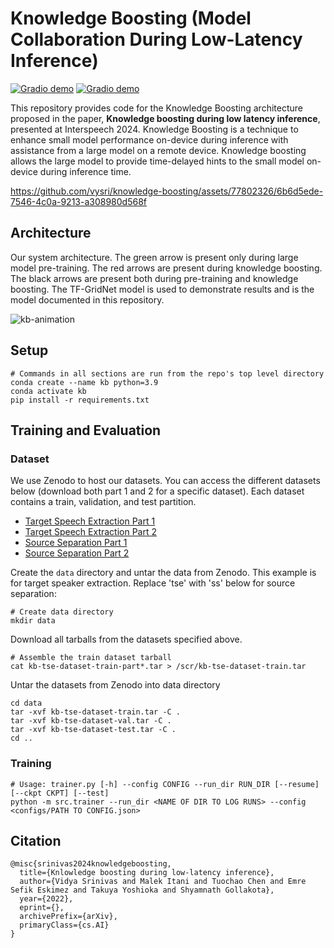 # Knowledge Boosting (Model Collaboration During Low-Latency Inference)

[![Gradio demo](https://img.shields.io/badge/arxiv-abs-green)](https://arxiv.org/abs/2211.02250) [![Gradio demo](https://img.shields.io/badge/Interspeech%202024-pdf-blue)](https://arxiv.org/pdf/2211.02250)

This repository provides code for the Knowledge Boosting architecture proposed in the paper, __Knowledge boosting during low latency inference__, presented at Interspeech 2024. 
Knowledge Boosting is a technique to enhance small model performance on-device during inference with assistance from a large model on a remote device. 
Knowledge boosting allows the large model to provide time-delayed hints to the small model on-device during inference time.

https://github.com/vysri/knowledge-boosting/assets/77802326/6b6d5ede-7546-4c0a-9213-a308980d568f

## Architecture
Our system architecture. The green arrow is present only during large model pre-training.  The red arrows are present  during knowledge boosting.  The black arrows are present both during pre-training and knowledge boosting.
The TF-GridNet model is used to demonstrate results and is the model documented in this repository.

![kb-animation](https://github.com/vysri/knowledge-boosting/assets/77802326/37660ddb-fc5d-470c-924e-7467e8accd27)

## Setup
    # Commands in all sections are run from the repo's top level directory
    conda create --name kb python=3.9
    conda activate kb
    pip install -r requirements.txt

## Training and Evaluation

### Dataset

We use Zenodo to host our datasets. You can access the different datasets below (download both part 1 and 2 for a specific dataset). Each dataset contains a train, validation, and test partition.
* [Target Speech Extraction Part 1](https://zenodo.org/records/12575452)
* [Target Speech Extraction Part 2](https://zenodo.org/records/12629275)
* [Source Separation Part 1](https://zenodo.org/records/12629604)
* [Source Separation Part 2](https://zenodo.org/records/12629652)

Create the `data` directory and untar the data from Zenodo. This example is for target speaker extraction. Replace 'tse' with 'ss' below for source separation:

    # Create data directory
    mkdir data
        
Download all tarballs from the datasets specified above.
        
    # Assemble the train dataset tarball
    cat kb-tse-dataset-train-part*.tar > /scr/kb-tse-dataset-train.tar
        
Untar the datasets from Zenodo into data directory
        
    cd data
    tar -xvf kb-tse-dataset-train.tar -C .
    tar -xvf kb-tse-dataset-val.tar -C .
    tar -xvf kb-tse-dataset-test.tar -C .
    cd ..

### Training

    # Usage: trainer.py [-h] --config CONFIG --run_dir RUN_DIR [--resume] [--ckpt CKPT] [--test]
    python -m src.trainer --run_dir <NAME OF DIR TO LOG RUNS> --config <configs/PATH TO CONFIG.json>

## Citation

    @misc{srinivas2024knowledgeboosting,
      title={Knlowledge boosting during low-latency inference}, 
      author={Vidya Srinivas and Malek Itani and Tuochao Chen and Emre Sefik Eskimez and Takuya Yoshioka and Shyamnath Gollakota},
      year={2022},
      eprint={},
      archivePrefix={arXiv},
      primaryClass={cs.AI}
    }
